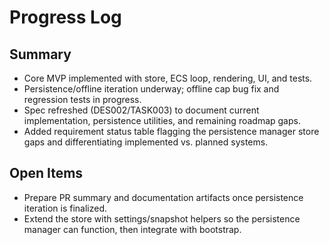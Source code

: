 # Progress Log

## Summary

- Core MVP implemented with store, ECS loop, rendering, UI, and tests.
- Persistence/offline iteration underway; offline cap bug fix and regression tests in progress.
- Spec refreshed (DES002/TASK003) to document current implementation, persistence utilities, and remaining roadmap gaps.
- Added requirement status table flagging the persistence manager store gaps and differentiating implemented vs. planned systems.

## Open Items

- Prepare PR summary and documentation artifacts once persistence iteration is finalized.
- Extend the store with settings/snapshot helpers so the persistence manager can function, then integrate with bootstrap.
